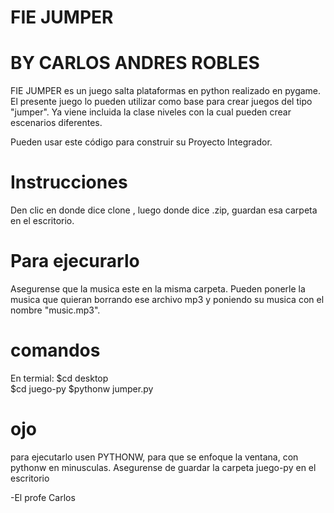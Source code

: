 # FIE JUMPER
# BY CARLOS ANDRES ROBLES

FIE JUMPER es un juego salta plataformas en python realizado en pygame. El presente juego lo pueden utilizar como base para crear juegos del tipo "jumper". Ya viene incluida la clase niveles con la cual pueden crear escenarios diferentes.

Pueden usar este código para construir su Proyecto Integrador.

# Instrucciones 

Den clic en donde dice clone , luego donde dice .zip, guardan esa carpeta en el escritorio. 

# Para ejecurarlo

Asegurense que la musica este en la misma carpeta. Pueden ponerle la musica que quieran borrando ese archivo mp3 y poniendo su musica con el nombre "music.mp3".

# comandos 

En termial: $cd desktop  
$cd juego-py
$pythonw jumper.py

# ojo

para ejecutarlo usen PYTHONW, para que se enfoque la ventana, con pythonw en minusculas.
Asegurense de guardar la carpeta juego-py en el escritorio





-El profe Carlos


